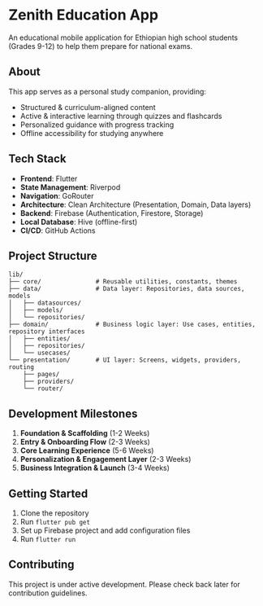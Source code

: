 # Zenith Education App

An educational mobile application for Ethiopian high school students (Grades 9-12) to help them prepare for national exams.

## About

This app serves as a personal study companion, providing:
- Structured & curriculum-aligned content
- Active & interactive learning through quizzes and flashcards
- Personalized guidance with progress tracking
- Offline accessibility for studying anywhere

## Tech Stack

- **Frontend**: Flutter
- **State Management**: Riverpod
- **Navigation**: GoRouter
- **Architecture**: Clean Architecture (Presentation, Domain, Data layers)
- **Backend**: Firebase (Authentication, Firestore, Storage)
- **Local Database**: Hive (offline-first)
- **CI/CD**: GitHub Actions

## Project Structure

```
lib/
├── core/               # Reusable utilities, constants, themes
├── data/               # Data layer: Repositories, data sources, models
│   ├── datasources/
│   ├── models/
│   └── repositories/
├── domain/             # Business logic layer: Use cases, entities, repository interfaces
│   ├── entities/
│   ├── repositories/
│   └── usecases/
└── presentation/       # UI layer: Screens, widgets, providers, routing
    ├── pages/
    ├── providers/
    └── router/
```

## Development Milestones

1. **Foundation & Scaffolding** (1-2 Weeks)
2. **Entry & Onboarding Flow** (2-3 Weeks)
3. **Core Learning Experience** (5-6 Weeks)
4. **Personalization & Engagement Layer** (2-3 Weeks)
5. **Business Integration & Launch** (3-4 Weeks)

## Getting Started

1. Clone the repository
2. Run `flutter pub get`
3. Set up Firebase project and add configuration files
4. Run `flutter run`

## Contributing

This project is under active development. Please check back later for contribution guidelines.